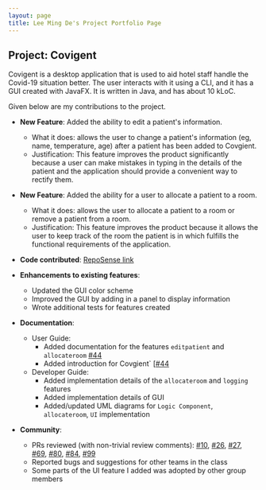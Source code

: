 ```yaml
---
layout: page
title: Lee Ming De's Project Portfolio Page
---
```


## Project: Covigent

Covigent is a desktop application that is used to aid hotel staff handle the Covid-19 situation better. The user interacts with it using a CLI, and it has a GUI created with JavaFX. It is written in Java, and has about 10 kLoC.

Given below are my contributions to the project.

* **New Feature**: Added the ability to edit a patient's information.
  * What it does: allows the user to change a patient's information (eg, name, temperature, age) after a patient has been added to Covgient.
  * Justification: This feature improves the product significantly because a user can make mistakes in typing in the details of the patient and the application should provide a convenient way to rectify them.

* **New Feature**: Added the ability for a user to allocate a patient to a room.
  * What it does: allows the user to allocate a patient to a room or remove a patient from a room.
  * Justification: This feature improves the product because it allows the user to keep track of the room the patient is in which fulfills the functional requirements of the application.

* **Code contributed**: [RepoSense link](https://nus-cs2103-ay2021s1.github.io/tp-dashboard/#breakdown=true&search=leemingde)

* **Enhancements to existing features**:
  * Updated the GUI color scheme
  * Improved the GUI by adding in a panel to display information
  * Wrote additional tests for features created

* **Documentation**:
  * User Guide:
    * Added documentation for the features `editpatient` and `allocateroom` [\#44](https://github.com/AY2021S1-CS2103T-W12-1/tp/pull/44)
    * Added introduction for Covgient` [[\#44](https://github.com/AY2021S1-CS2103T-W12-1/tp/pull/44)
  * Developer Guide:
    * Added implementation details of the `allocateroom` and `logging` features
    * Added implementation details of GUI
    * Added/updated UML diagrams for `Logic Component`, `allocateroom`, `UI` implementation

* **Community**:
  * PRs reviewed (with non-trivial review comments): [\#10](https://github.com/AY2021S1-CS2103T-W12-1/tp/pull/10), [\#26](https://github.com/AY2021S1-CS2103T-W12-1/tp/pull/26),
   [\#27](https://github.com/AY2021S1-CS2103T-W12-1/tp/pull/27), [\#69](https://github.com/AY2021S1-CS2103T-W12-1/tp/pull/69), [\#80](https://github.com/AY2021S1-CS2103T-W12-1/tp/pull/80),
   [\#84](https://github.com/AY2021S1-CS2103T-W12-1/tp/pull/84), [\#99](https://github.com/AY2021S1-CS2103T-W12-1/tp/pull/99)
  * Reported bugs and suggestions for other teams in the class
  * Some parts of the UI feature I added was adopted by other group members
